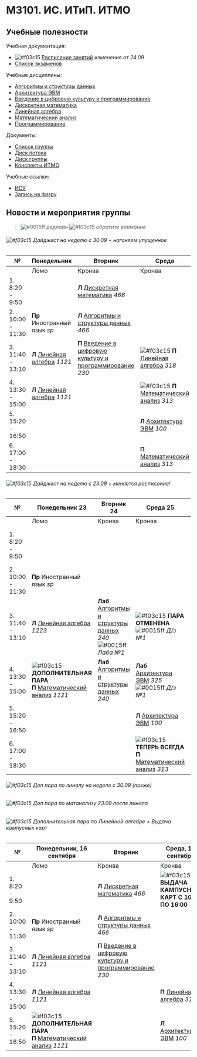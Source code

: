 # M3101. ИС. ИТиП. ИТМО

## Учебные полезности

Учебная документация:
* ![#f03c15](https://placehold.it/15/f03c15/000000?text=+) [Расписание занятий](Timetable.md#Расписание) *изменения от 24.09*
* [Список экзаменов](Timetable.md#Экзамены)

Учебные дисциплины:
* [Алгоритмы и структуры данных](Subjects/Algorithms.md)
* [Архитектура ЭВМ](Subjects/ComputerArchitecture.md)
* [Введение в цифровую культуру и программирование](Subjects/DigitalCultureIntroduction.md)
* [Дискретная математика](Subjects/DiscreteMathematics.md)
* [Линейная алгебра](Subjects/LinearAlgebra.md)
* [Математический анализ](Subjects/MathematicalAnalysis.md)
* [Программирование](Subjects/Programming.md)

Документы:
* [Список группы](GroupList.md)
* [Диск потока](https://drive.google.com/drive/folders/1fC6WB74TOPxm7cGoJRpLWFFAYl6r1nQl)
* [Диск группы](https://drive.google.com/drive/folders/1-vDZS3wehIW1l_QkGFHEEHH3K2wVaMKx)
* [Конспекты ИТМО](http://neerc.ifmo.ru/wiki/)

Учебные ссылки:
* [ИСУ](https://isu.ifmo.ru/)
* [Запись на физру](https://isu.ifmo.ru/pls/apex/f?p=2153:15:108337501947348::NO:RP,3::)

## Новости и мероприятия группы

> ![#0015ff](https://placehold.it/15/0015ff/000000?text=+) *дедлайн*  ![#f03c15](https://placehold.it/15/f03c15/000000?text=+) *обратите внимание*

###### ![#f03c15](https://placehold.it/15/f03c15/000000?text=+) Дайджест на неделю с 30.09 + нагоняем упущенное

|№| Понедельник | Вторник | Среда | Четверг | Пятница | Суббота |
| ----- | ------ |------ |------ |------ |------ |------ |
| | Ломо | Кронва | Кронва | Ломо | Кронва | Кронва |
| 1. 8:20 - 9:50 | | **Л** [Дискретная математика](Subjects/DiscreteMathematics.md) *466* | | | - | ![#0015ff](https://placehold.it/15/0015ff/000000?text=+) **Лаб** [Программирование](Subjects/Programming.md) *237* |
| 2. 10:00 - 11:30| **Пр** Иностранный язык *sp* | **Л** [Алгоритмы и структуры данных](Subjects/Algorithms.md) *466* | | **Пр** Иностранный язык *sp* | **Л** [Программирование](Subjects/Programming.md) *285* | ![#0015ff](https://placehold.it/15/0015ff/000000?text=+) **Лаб** [Дискретная математика](Subjects/DiscreteMathematics.md) *236* |
| 3. 11:40 - 13:10| **Л** [Линейная алгебра](Subjects/LinearAlgebra.md) *1121* | **П** [Введение в цифровую культуру и программирование](Subjects/DigitalCultureIntroduction.md) *230* | ![#f03c15](https://placehold.it/15/f03c15/000000?text=+) **П** [Линейная алгебра](Subjects/LinearAlgebra.md) *318* | | **Л** [Математический анализ](Subjects/MathematicalAnalysis.md) *285* | |
| 4. 13:30 - 15:00| **Л** [Линейная алгебра](Subjects/LinearAlgebra.md) *1121* | |  ![#f03c15](https://placehold.it/15/f03c15/000000?text=+) **П** [Математический анализ](Subjects/MathematicalAnalysis.md) *313* | |  | |
| 5. 15:20 - 16:50 | | | **Л** [Архитектура ЭВМ](Subjects/ComputerArchitecture.md) *100* | | | |
| 6. 17:00 - 18:30 | | | **П** [Математический анализ](Subjects/MathematicalAnalysis.md) *313* | | | |


###### ![#f03c15](https://placehold.it/15/f03c15/000000?text=+) Дайджест на неделю с 23.09 + меняется расписание!

|№| Понедельник 23| Вторник 24| Среда 25| Четверг 26| Пятница 27| Суббота 28|
| ------ | ------ |------ |------ |------ |------ |------ |
|  | Ломо | Кронва | Кронва | Ломо | Кронва | Кронва |
| 1. 8:20 - 9:50 | | | | | **Л** [Введение в цифровую культуру и программирование](Subjects/DigitalCultureIntroduction.md) *466* | **Лаб** [Программирование](Subjects/Programming.md) *237* |
| 2. 10:00 - 11:30 | **Пр** Иностранный язык *sp* | | | **Пр** Иностранный язык *sp* | **Л** [Программирование](Subjects/Programming.md) *285* | **Лаб** [Дискретная математика](Subjects/DiscreteMathematics.md) *236* ![#0015ff](https://placehold.it/15/0015ff/000000?text=+) *Д/з №2* |
| 3. 11:40 - 13:10 | **Л** [Линейная алгебра](Subjects/LinearAlgebra.md) *1223* | **Лаб** [Алгоритмы и структуры данных](Subjects/Algorithms.md) *240* ![#0015ff](https://placehold.it/15/0015ff/000000?text=+) *Лаба №1* |  ![#f03c15](https://placehold.it/15/f03c15/000000?text=+) **ПАРА ОТМЕНЕНА** ![#0015ff](https://placehold.it/15/0015ff/000000?text=+) *Д/з №1* | | **Л** [Математический анализ](Subjects/MathematicalAnalysis.md) *285* | |
| 4. 13:30 - 15:00 |![#f03c15](https://placehold.it/15/f03c15/000000?text=+) **ДОПОЛНИТЕЛЬНАЯ ПАРА** <br/> **П** [Математический анализ](Subjects/MathematicalAnalysis.md) *1121* | **Лаб** [Алгоритмы и структуры данных](Subjects/Algorithms.md) *240* | **Лаб** [Архитектура ЭВМ](Subjects/ComputerArchitecture.md) *325* ![#0015ff](https://placehold.it/15/0015ff/000000?text=+) *Д/з №1* | | | |
| 5. 15:20 - 16:50 | | | **Л** [Архитектура ЭВМ](Subjects/ComputerArchitecture.md) *100* | | | |
| 6. 17:00 - 18:30 | | |![#f03c15](https://placehold.it/15/f03c15/000000?text=+) **ТЕПЕРЬ ВСЕГДА** <br/> **П** [Математический анализ](Subjects/MathematicalAnalysis.md) *313* | | | |

###### ![#f03c15](https://placehold.it/15/f03c15/000000?text=+) Доп пара по линалу на неделе с 30.09 (позже)

###### ![#f03c15](https://placehold.it/15/f03c15/000000?text=+) Доп пара по матанализу 23.09 после линала

###### ![#f03c15](https://placehold.it/15/f03c15/000000?text=+) Дополнительная пара по Линейной алгебре + Выдача кампусных карт

|№| Понедельник, **16 сентября** | Вторник | Среда, **18 сентября** | Четверг | Пятница | Суббота |
| ----- | ------ |------ |------ |------ |------ |------ |
| | Ломо | Кронва | Кронва | Ломо | Кронва | Кронва |
| 1. 8:20 - 9:50 | | **Л** [Дискретная математика](Subjects/DiscreteMathematics.md) *466* | ![#f03c15](https://placehold.it/15/f03c15/000000?text=+) **ВЫДАЧА КАМПУСНЫХ КАРТ С 10:00 ПО 16:00**  | | - | **Лаб** [Программирование](Subjects/Programming.md) *237* |
| 2. 10:00 - 11:30| **Пр** Иностранный язык *sp* | **Л** [Алгоритмы и структуры данных](Subjects/Algorithms.md) *466* | | **Пр** Иностранный язык *sp* | **Л** [Программирование](Subjects/Programming.md) *285* | **Лаб** [Дискретная математика](Subjects/DiscreteMathematics.md) *236* |
| 3. 11:40 - 13:10| **Л** [Линейная алгебра](Subjects/LinearAlgebra.md) *1121* | **П** [Введение в цифровую культуру и программирование](Subjects/DigitalCultureIntroduction.md) *230* | | | **Л** [Математический анализ](Subjects/MathematicalAnalysis.md) *285* | |
| 4. 13:30 - 15:00| **Л** [Линейная алгебра](Subjects/LinearAlgebra.md) *1121* | | **П** [Линейная алгебра](Subjects/LinearAlgebra.md) *313* | | **П** [Математический анализ](Subjects/MathematicalAnalysis.md) *318* | |
| 5. 15:20 - 16:50 | ![#f03c15](https://placehold.it/15/f03c15/000000?text=+) **ДОПОЛНИТЕЛЬНАЯ ПАРА** <br/> **П** [Математический анализ](Subjects/MathematicalAnalysis.md) *1121* | | **Л** [Архитектура ЭВМ](Subjects/ComputerArchitecture.md) *100* | | | |
